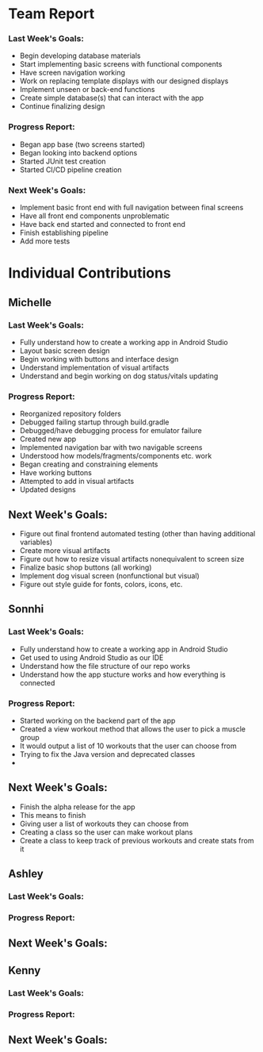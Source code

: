# Team Report
### Last Week's Goals: 
- Begin developing database materials
- Start implementing basic screens with functional components
- Have screen navigation working
- Work on replacing template displays with our designed displays
- Implement unseen or back-end functions
- Create simple database(s) that can interact with the app
- Continue finalizing design

### Progress Report: 
- Began app base (two screens started)
- Began looking into backend options
- Started JUnit test creation
- Started CI/CD pipeline creation

### Next Week's Goals:
- Implement basic front end with full navigation between final screens
- Have all front end components unproblematic
- Have back end started and connected to front end
- Finish establishing pipeline 
- Add more tests


# Individual Contributions

## Michelle
### Last Week's Goals:
- Fully understand how to create a working app in Android Studio
- Layout basic screen design
- Begin working with buttons and interface design
- Understand implementation of visual artifacts
- Understand and begin working on dog status/vitals updating 

### Progress Report:
- Reorganized repository folders
- Debugged failing startup through build.gradle
- Debugged/have debugging process for emulator failure
- Created new app
- Implemented navigation bar with two navigable screens
- Understood how models/fragments/components etc. work
- Began creating and constraining elements
- Have working buttons
- Attempted to add in visual artifacts
- Updated designs

## Next Week's Goals:
- Figure out final frontend automated testing (other than having additional variables)
- Create more visual artifacts
- Figure out how to resize visual artifacts nonequivalent to screen size
- Finalize basic shop buttons (all working)
- Implement dog visual screen (nonfunctional but visual)
- Figure out style guide for fonts, colors, icons, etc.


## Sonnhi
### Last Week's Goals:
- Fully understand how to create a working app in Android Studio
- Get used to using Android Studio as our IDE
- Understand how the file structure of our repo works
- Understand how the app stucture works and how everything is connected 

### Progress Report:
 - Started working on the backend part of the app
 - Created a view workout method that allows the user to pick a muscle group
 - It would output a list of 10 workouts that the user can choose from
 - Trying to fix the Java version and deprecated classes
 - 
## Next Week's Goals:
- Finish the alpha release for the app 
- This means to finish 
- Giving user a list of workouts they can choose from 
- Creating a class so the user can make workout plans 
- Create a class to keep track of previous workouts and create stats from it


## Ashley
### Last Week's Goals:

### Progress Report:

## Next Week's Goals:


## Kenny
### Last Week's Goals:

### Progress Report:

## Next Week's Goals:
